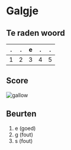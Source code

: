 # Galgje

## Te raden woord

|.|.|e|.|.|
|-|-|-|-|-|
|1|2|3|4|5|

## Score
![gallow](./images/3.png)

## Beurten
1. e (goed)
2. g (fout)
3. s (fout)